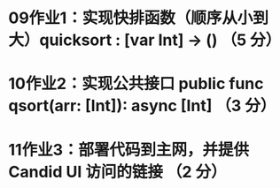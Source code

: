 # 09作业1：实现快排函数（顺序从小到大）quicksort : [var Int] -> () （5 分）




# 10作业2：实现公共接口 public func qsort(arr: [Int]): async [Int] （3 分）



# 11作业3：部署代码到主网，并提供 Candid UI 访问的链接 （2 分）
